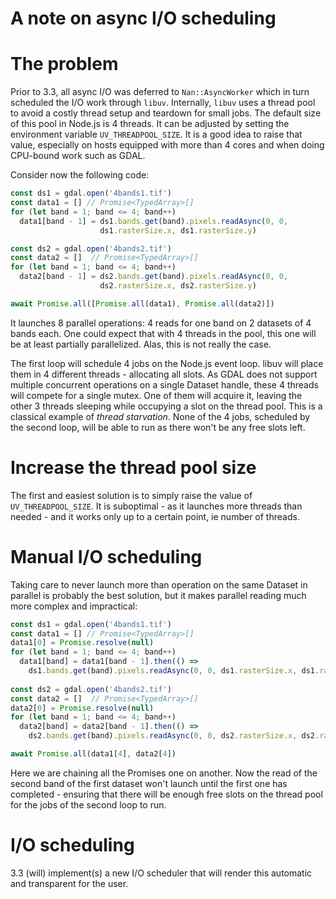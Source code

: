 # A note on async I/O scheduling

# The problem

Prior to 3.3, all async I/O was deferred to `Nan::AsyncWorker` which in turn scheduled the I/O work through `libuv`.
Internally, `libuv` uses a thread pool to avoid a costly thread setup and teardown for small jobs. The default size of this pool in Node.js is 4 threads. It can be adjusted by setting the environment variable `UV_THREADPOOL_SIZE`. It is a good idea to raise that value, especially on hosts equipped with more than 4 cores and when doing CPU-bound work such as GDAL.

Consider now the following code:
```js
const ds1 = gdal.open('4bands1.tif')
const data1 = [] // Promise<TypedArray>[]
for (let band = 1; band <= 4; band++)
  data1[band - 1] = ds1.bands.get(band).pixels.readAsync(0, 0,
                    ds1.rasterSize.x, ds1.rasterSize.y)

const ds2 = gdal.open('4bands2.tif')
const data2 = []  // Promise<TypedArray>[]
for (let band = 1; band <= 4; band++)
  data2[band - 1] = ds2.bands.get(band).pixels.readAsync(0, 0,
                    ds2.rasterSize.x, ds2.rasterSize.y)

await Promise.all([Promise.all(data1), Promise.all(data2)])
```

It launches 8 parallel operations: 4 reads for one band on 2 datasets of 4 bands each. One could expect that with 4 threads in the pool, this one will be at least partially parallelized. Alas, this is not really the case.

The first loop will schedule 4 jobs on the Node.js event loop. libuv will place them in 4 different threads - allocating all slots. As GDAL does not support multiple concurrent operations on a single Dataset handle, these 4 threads will compete for a single mutex. One of them will acquire it, leaving the other 3 threads sleeping while occupying a slot on the thread pool. This is a classical example of *thread starvation*. None of the 4 jobs, scheduled by the second loop, will be able to run as there won't be any free slots left.

# Increase the thread pool size

The first and easiest solution is to simply raise the value of `UV_THREADPOOL_SIZE`. It is suboptimal - as it launches more threads than needed - and it works only up to a certain point, ie number of threads.

# Manual I/O scheduling

Taking care to never launch more than operation on the same Dataset in parallel is probably the best solution, but it makes parallel reading much more complex and impractical:
```js
const ds1 = gdal.open('4bands1.tif')
const data1 = [] // Promise<TypedArray>[]
data1[0] = Promise.resolve(null)
for (let band = 1; band <= 4; band++)
  data1[band] = data1[band - 1].then(() =>
    ds1.bands.get(band).pixels.readAsync(0, 0, ds1.rasterSize.x, ds1.rasterSize.y))
 
const ds2 = gdal.open('4bands2.tif')
const data2 = []  // Promise<TypedArray>[]
data2[0] = Promise.resolve(null)
for (let band = 1; band <= 4; band++)
  data2[band] = data2[band - 1].then(() =>
    ds2.bands.get(band).pixels.readAsync(0, 0, ds2.rasterSize.x, ds2.rasterSize.y))

await Promise.all(data1[4], data2[4])
```

Here we are chaining all the Promises one on another. Now the read of the second band of the first dataset won't launch until the first one has completed - ensuring that there will be enough free slots on the thread pool for the jobs of the second loop to run.

# I/O scheduling

3.3 (will) implement(s) a new I/O scheduler that will render this automatic and transparent for the user.
